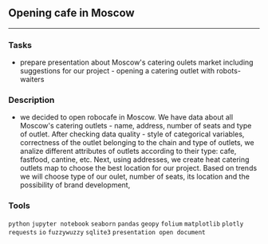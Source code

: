 ## Opening cafe in Moscow
	
<hr>

### Tasks
- prepare presentation about Moscow's catering oulets market including suggestions for our project - opening a catering outlet with robots-waiters


### Description
- we decided to open robocafe in Moscow. We have data about all Moscow's catering outlets - name, address, number of seats and type of outlet. After checking data quality - style of categorical variables, сorrectness of the outlet belonging to the chain and type of outlets,  we analize different attributes of outlets  according to their type: cafe, fastfood, cantine, etc. Next, using addresses, we create heat catering outlets map to choose the best location for our project. Based on trends we will choose type of our oulet, number of seats, its location and the possibility of brand development, 

### Tools
`python` `jupyter notebook` `seaborn` `pandas` `geopy` `folium` `matplotlib` `plotly` `requests` `io` `fuzzywuzzy` `sqlite3` `presentation open document`


